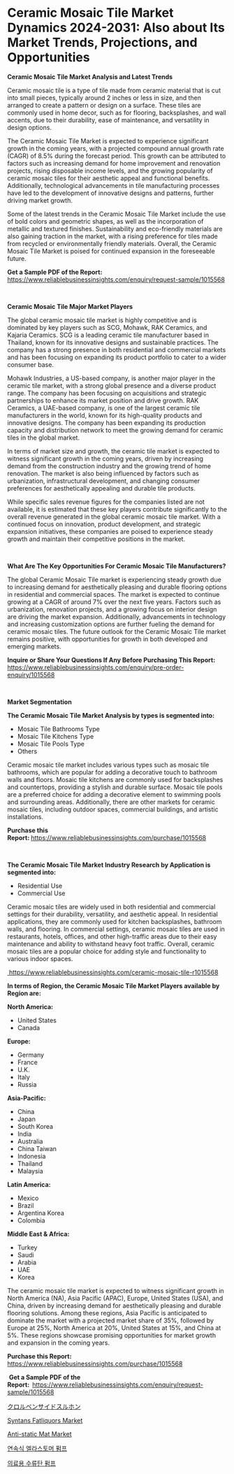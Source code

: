 <p><h1>Ceramic Mosaic Tile Market Dynamics 2024-2031: Also about Its Market Trends, Projections, and Opportunities</h1></p><p><strong>Ceramic Mosaic Tile Market Analysis and Latest Trends</strong></p>
<p><p>Ceramic mosaic tile is a type of tile made from ceramic material that is cut into small pieces, typically around 2 inches or less in size, and then arranged to create a pattern or design on a surface. These tiles are commonly used in home decor, such as for flooring, backsplashes, and wall accents, due to their durability, ease of maintenance, and versatility in design options.</p><p>The Ceramic Mosaic Tile Market is expected to experience significant growth in the coming years, with a projected compound annual growth rate (CAGR) of 8.5% during the forecast period. This growth can be attributed to factors such as increasing demand for home improvement and renovation projects, rising disposable income levels, and the growing popularity of ceramic mosaic tiles for their aesthetic appeal and functional benefits. Additionally, technological advancements in tile manufacturing processes have led to the development of innovative designs and patterns, further driving market growth.</p><p>Some of the latest trends in the Ceramic Mosaic Tile Market include the use of bold colors and geometric shapes, as well as the incorporation of metallic and textured finishes. Sustainability and eco-friendly materials are also gaining traction in the market, with a rising preference for tiles made from recycled or environmentally friendly materials. Overall, the Ceramic Mosaic Tile Market is poised for continued expansion in the foreseeable future.</p></p>
<p><strong>Get a Sample PDF of the Report:&nbsp;</strong> <a href="https://www.reliablebusinessinsights.com/enquiry/request-sample/1015568">https://www.reliablebusinessinsights.com/enquiry/request-sample/1015568</a></p>
<p>&nbsp;</p>
<p><strong>Ceramic Mosaic Tile Major Market Players</strong></p>
<p><p>The global ceramic mosaic tile market is highly competitive and is dominated by key players such as SCG, Mohawk, RAK Ceramics, and Kajaria Ceramics. SCG is a leading ceramic tile manufacturer based in Thailand, known for its innovative designs and sustainable practices. The company has a strong presence in both residential and commercial markets and has been focusing on expanding its product portfolio to cater to a wider consumer base. </p><p>Mohawk Industries, a US-based company, is another major player in the ceramic tile market, with a strong global presence and a diverse product range. The company has been focusing on acquisitions and strategic partnerships to enhance its market position and drive growth. RAK Ceramics, a UAE-based company, is one of the largest ceramic tile manufacturers in the world, known for its high-quality products and innovative designs. The company has been expanding its production capacity and distribution network to meet the growing demand for ceramic tiles in the global market.</p><p>In terms of market size and growth, the ceramic tile market is expected to witness significant growth in the coming years, driven by increasing demand from the construction industry and the growing trend of home renovation. The market is also being influenced by factors such as urbanization, infrastructural development, and changing consumer preferences for aesthetically appealing and durable tile products.</p><p>While specific sales revenue figures for the companies listed are not available, it is estimated that these key players contribute significantly to the overall revenue generated in the global ceramic mosaic tile market. With a continued focus on innovation, product development, and strategic expansion initiatives, these companies are poised to experience steady growth and maintain their competitive positions in the market.</p></p>
<p>&nbsp;</p>
<p><strong>What Are The Key Opportunities For Ceramic Mosaic Tile Manufacturers?</strong></p>
<p><p>The global Ceramic Mosaic Tile market is experiencing steady growth due to increasing demand for aesthetically pleasing and durable flooring options in residential and commercial spaces. The market is expected to continue growing at a CAGR of around 7% over the next five years. Factors such as urbanization, renovation projects, and a growing focus on interior design are driving the market expansion. Additionally, advancements in technology and increasing customization options are further fueling the demand for ceramic mosaic tiles. The future outlook for the Ceramic Mosaic Tile market remains positive, with opportunities for growth in both developed and emerging markets.</p></p>
<p><strong>Inquire or Share Your Questions If Any Before Purchasing This Report:</strong> <a href="https://www.reliablebusinessinsights.com/enquiry/pre-order-enquiry/1015568">https://www.reliablebusinessinsights.com/enquiry/pre-order-enquiry/1015568</a></p>
<p>&nbsp;</p>
<p><strong>Market Segmentation</strong></p>
<p><strong>The Ceramic Mosaic Tile Market Analysis by types is segmented into:</strong></p>
<p><ul><li>Mosaic Tile Bathrooms Type</li><li>Mosaic Tile Kitchens Type</li><li>Mosaic Tile Pools Type</li><li>Others</li></ul></p>
<p><p>Ceramic mosaic tile market includes various types such as mosaic tile bathrooms, which are popular for adding a decorative touch to bathroom walls and floors. Mosaic tile kitchens are commonly used for backsplashes and countertops, providing a stylish and durable surface. Mosaic tile pools are a preferred choice for adding a decorative element to swimming pools and surrounding areas. Additionally, there are other markets for ceramic mosaic tiles, including outdoor spaces, commercial buildings, and artistic installations.</p></p>
<p><strong>Purchase this Report:&nbsp;</strong><a href="https://www.reliablebusinessinsights.com/purchase/1015568">https://www.reliablebusinessinsights.com/purchase/1015568</a></p>
<p>&nbsp;</p>
<p><strong>The Ceramic Mosaic Tile Market Industry Research by Application is segmented into:</strong></p>
<p><ul><li>Residential Use</li><li>Commercial Use</li></ul></p>
<p><p>Ceramic mosaic tiles are widely used in both residential and commercial settings for their durability, versatility, and aesthetic appeal. In residential applications, they are commonly used for kitchen backsplashes, bathroom walls, and flooring. In commercial settings, ceramic mosaic tiles are used in restaurants, hotels, offices, and other high-traffic areas due to their easy maintenance and ability to withstand heavy foot traffic. Overall, ceramic mosaic tiles are a popular choice for adding style and functionality to various indoor spaces.</p></p>
<p><a href="https://www.reliablebusinessinsights.com/ceramic-mosaic-tile-r1015568">&nbsp;https://www.reliablebusinessinsights.com/ceramic-mosaic-tile-r1015568</a></p>
<p><strong>In terms of Region, the Ceramic Mosaic Tile Market Players available by Region are:</strong></p>
<p>
    <p> <strong> North America: </strong>
        <ul>
            <li>United States</li>
            <li>Canada</li>
        </ul>
        </p> 
    <p> <strong> Europe: </strong>
        <ul>
            <li>Germany</li>
            <li>France</li>
            <li>U.K.</li>
            <li>Italy</li>
            <li>Russia</li>
        </ul>
        </p> 
    <p> <strong> Asia-Pacific: </strong>
        <ul>
            <li>China</li>
            <li>Japan</li>
            <li>South Korea</li>
            <li>India</li>
            <li>Australia</li>
            <li>China Taiwan</li>
            <li>Indonesia</li>
            <li>Thailand</li>
            <li>Malaysia</li>
        </ul>
        </p> 
    <p> <strong> Latin America: </strong>
        <ul>
            <li>Mexico</li>
            <li>Brazil</li>
            <li>Argentina Korea</li>
            <li>Colombia</li>
        </ul>
        </p> 
    <p> <strong> Middle East & Africa: </strong>
        <ul>
            <li>Turkey</li>
            <li>Saudi</li>
            <li>Arabia</li>
            <li>UAE</li>
            <li>Korea</li>
        </ul>
    </p>
    </p>
<p><p>The ceramic mosaic tile market is expected to witness significant growth in North America (NA), Asia Pacific (APAC), Europe, United States (USA), and China, driven by increasing demand for aesthetically pleasing and durable flooring solutions. Among these regions, Asia Pacific is anticipated to dominate the market with a projected market share of 35%, followed by Europe at 25%, North America at 20%, United States at 15%, and China at 5%. These regions showcase promising opportunities for market growth and expansion in the coming years.</p></p>
<p><strong>Purchase this Report: </strong><a href="https://www.reliablebusinessinsights.com/purchase/1015568">https://www.reliablebusinessinsights.com/purchase/1015568</a></p>
<p>&nbsp;<strong>Get a Sample PDF of the Report:&nbsp;&nbsp;</strong><a href="https://www.reliablebusinessinsights.com/enquiry/request-sample/1015568">https://www.reliablebusinessinsights.com/enquiry/request-sample/1015568</a></p>
<p><strong></strong></p>
<p><p><a href="https://github.com/hwbcz413288296/Market-Research-Report-List-2/blob/main/8092633140051.md">クロルベンサイドスルホン</a></p><p><a href="https://github.com/AnnChovey2023/Market-Research-Report-List-1/blob/main/syntans-fatliquors-market.md">Syntans Fatliquors Market</a></p><p><a href="https://github.com/yadanielu/Market-Research-Report-List-1/blob/main/anti-static-mat-market.md">Anti-static Mat Market</a></p><p><a href="https://github.com/TrevorKruvalis5678/Market-Research-Report-List-2/blob/main/3168065147958.md">연속식 엘라스토머 펌프</a></p><p><a href="https://github.com/joannescott9078/Market-Research-Report-List-1/blob/main/2578778147959.md">의료용 수류탄 펌프</a></p></p>